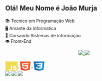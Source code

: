 ## Olá! Meu Nome é João Murja

📚 Tecnico em Programação Web <br>
🖥️ Amante da Informatica <br>
📖 Cursando Sistemas de Informação <br>
👁️ Front-End <br>

<div align="center">
  <a href="https://github.com/Jmurja">
  <img height="180em" src="https://github-readme-stats.vercel.app/api?username=Jmurja&show_icons=true&theme=dark&include_all_commits=true&count_private=true"/>
  <img height="180em" src="https://github-readme-stats.vercel.app/api/top-langs/?username=Jmurja&layout=compact&langs_count=7&theme=dark"/>
</div>

<div style="display: inline_block"><br>
  <img align="center" alt="Jmurja-Js" height="30" width="40" src="https://raw.githubusercontent.com/devicons/devicon/master/icons/javascript/javascript-plain.svg">
  <img align="center" alt="Jmurja-HTML" height="30" width="40" src="https://raw.githubusercontent.com/devicons/devicon/master/icons/html5/html5-original.svg">
  <img align="center" alt="Jmurja-CSS" height="30" width="40" src="https://raw.githubusercontent.com/devicons/devicon/master/icons/css3/css3-original.svg">
</div>

<div>
<a href="https://twitter.com/joaomurja1" target="_blank"><img src="https://img.shields.io/badge/Twitter-1DA1F2?style=for-the-badge&logo=twitter&logoColor=white" target="_blank"></a>
  <a href="https://www.instagram.com/jmurja_" target="_blank"><img src="https://img.shields.io/badge/-Instagram-%23E4405F?style=for-the-badge&logo=instagram&logoColor=white" target="_blank"></a>
  <a href = "mailto:jmurja.filho@gmail.com"><img src="https://img.shields.io/badge/-Gmail-%23333?style=for-the-badge&logo=gmail&logoColor=white" target="_blank"></a>
  </div>

